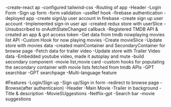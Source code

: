 -create-react ap
-configured tailwind-css
-Routing of app
-Header
-Login Form
-Sign up form
-form validation
-useRef hook
-firebase authentication
-deployed app
-create signUp user account in firebase
-create sign up user account
-Implemented sign-in user api
-created redux store with userSlice
-Unsubscribed to onAuthStateChanged callback
-Registered  TMDB API & created an app & got access token
-Get data from tmdb nowplaying movies list API
-Custom Hook for now playing movies
-Create movieSlice
-Update store with movies data
-created mainContainer and SecondaryContainer for browse page
-Fetch data for trailer video
-Update store with Trailer Video data
-Embedded youtube video, made it autoplay and mute
-build secondary component
-movie list,movie card 
-custom hooks for populating the secondary container with movie lists fetched from tmdb APIs
-GPT searchbar
-GPT searchpage
-Multi-language feature 



#Features
-Login/Sign up
    -Sign up/Sign in form
    -redirect to browse page
-Browse(after authenticaion)
    -Header
    -Main Movie
        -Trailer in background
        -Title & description
        -MovieSUggestions
-Netflix-gpt
    -Search bar
    -movie suggestions